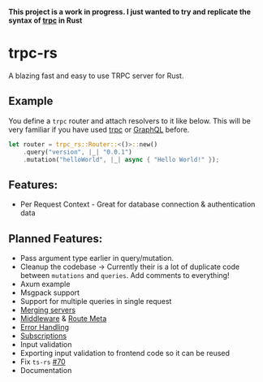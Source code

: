 **This project is a work in progress. I just wanted to try and replicate the syntax of [trpc](https://trpc.io/) in Rust**

# trpc-rs

A blazing fast and easy to use TRPC server for Rust.

## Example

You define a `trpc` router and attach resolvers to it like below. This will be very familiar if you have used [trpc](https://trpc.io/) or [GraphQL](https://graphql.org) before.

```rust
let router = trpc_rs::Router::<()>::new()
    .query("version", |_| "0.0.1")
    .mutation("helloWorld", |_| async { "Hello World!" });
```

## Features:

 - Per Request Context - Great for database connection & authentication data

## Planned Features:

 - Pass argument type earlier in query/mutation.
 - Cleanup the codebase -> Currently their is a lot of duplicate code between `mutations` and `queries`. Add comments to everything!
 - Axum example
 - Msgpack support
 - Support for multiple queries in single request
 - [Merging servers](https://trpc.io/docs/merging-routers)
 - [Middleware](https://trpc.io/docs/middlewares) & [Route Meta](https://trpc.io/docs/metadata)
 - [Error Handling](https://trpc.io/docs/error-handling)
 - [Subscriptions](https://trpc.io/docs/subscriptions)
 - Input validation
 - Exporting input validation to frontend code so it can be reused
 - Fix `ts-rs` [#70](https://github.com/Aleph-Alpha/ts-rs/issues/70)
 - Documentation